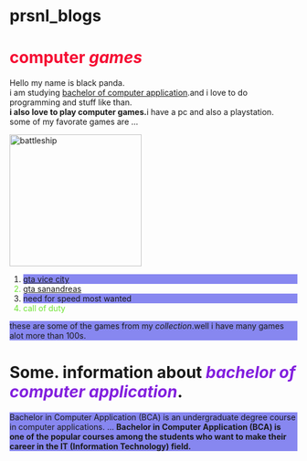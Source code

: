 # prsnl_blogs
<!doctype html>
<html>
    <head>
        <meta charset="utf-8">
        <title>practice blog</title>
        <style>
        #bca{
            color:rgb(130, 31, 222);
        }
        #red_headings{
            color:rgb(245, 10, 49);
        }
        .blue_imp{
            background-color:rgb(135, 135, 240);
        }
           .green_imp{
               color:rgb(108, 227, 48);
           }
        </style>
    </head>
    <body>
        <h1 id="red_headings">computer <em>games</em></h1>
        <p id="white_content">Hello my name is black panda.<br>i am studying <a href="#bcaoh">bachelor of computer application</a>.and i love to do programming and stuff like than.<br><strong>i also love to play computer games.</strong>i have a pc and also a playstation.<br>some of my favorate games are ...</p>
       <a href="https://www.rockstargames.com/sanandreas/"> <img src="https://www.kasandbox.org/programming-images/space/beetleship.png" alt="battleship" width="231"></a>
        <ol>
            <li class="blue_imp"><a target="_blank" href="https://www.rockstargames.com/vicecity/">gta vice city</a></li>
            <li class="green_imp"><a href="https://www.rockstargames.com/sanandreas/">gta sanandreas</a></li>
            <li class="blue_imp">need for speed most wanted
            <li class="green_imp">call of duty
        </ol>
        <p class="blue_imp">these are some of the games from my<em> collection</em>.well i have many games alot more than 100s.</p>
        <h1 id="bcaoh">Some. information about <em id="bca">bachelor of computer application</em>.</h1>
<p class="blue_imp">Bachelor in Computer Application (BCA) is an undergraduate degree course in computer applications. ... <strong>Bachelor in Computer Application (BCA) is one of the popular courses among the students who want to make their career in the IT (Information Technology) field.</strong></p>        
    </body>
    </html>

